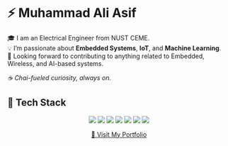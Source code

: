 # ⚡ Muhammad Ali Asif

🎓 I am an Electrical Engineer from NUST CEME.  
💡 I’m passionate about **Embedded Systems**, **IoT**, and **Machine Learning**.  
🤝 Looking forward to contributing to anything related to Embedded, Wireless, and AI-based systems.  

*☕ Chai-fueled curiosity, always on.*

## 🚀 Tech Stack
<p align="center">
  <img src="https://img.shields.io/badge/Embedded%20C-00599C?style=for-the-badge&logo=c&logoColor=white" />
  <img src="https://img.shields.io/badge/C++-004482?style=for-the-badge&logo=cplusplus&logoColor=white" />
  <img src="https://img.shields.io/badge/Python-3776AB?style=for-the-badge&logo=python&logoColor=white" />
  <img src="https://img.shields.io/badge/Wireless%20Communication-0A192F?style=for-the-badge" />
  <img src="https://img.shields.io/badge/Scikit--Learn-F7931E?style=for-the-badge&logo=scikitlearn&logoColor=white" />
  <img src="https://img.shields.io/badge/Pandas-150458?style=for-the-badge&logo=pandas&logoColor=white" />
  <img src="https://img.shields.io/badge/Computer%20Vision-8E24AA?style=for-the-badge" />
</p>

<p align="center">
  <a href="https://m-ali-asif-portfolio-ekdw7bv6x-m-ali-asifs-projects.vercel.app/" target="_blank">
    🔗 Visit My Portfolio
  </a>
</p>
